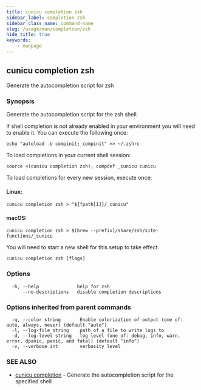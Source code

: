 ```yaml
---
title: cunicu completion zsh
sidebar_label: completion zsh
sidebar_class_name: command-name
slug: /usage/man/completion/zsh
hide_title: true
keywords:
    - manpage
---
```


## cunicu completion zsh

Generate the autocompletion script for zsh

### Synopsis

Generate the autocompletion script for the zsh shell.

If shell completion is not already enabled in your environment you will need
to enable it.  You can execute the following once:

	echo "autoload -U compinit; compinit" >> ~/.zshrc

To load completions in your current shell session:

	source <(cunicu completion zsh); compdef _cunicu cunicu

To load completions for every new session, execute once:

#### Linux:

	cunicu completion zsh > "${fpath[1]}/_cunicu"

#### macOS:

	cunicu completion zsh > $(brew --prefix)/share/zsh/site-functions/_cunicu

You will need to start a new shell for this setup to take effect.


```
cunicu completion zsh [flags]
```

### Options

```
  -h, --help              help for zsh
      --no-descriptions   disable completion descriptions
```

### Options inherited from parent commands

```
  -q, --color string       Enable colorization of output (one of: auto, always, never) (default "auto")
  -l, --log-file string    path of a file to write logs to
  -d, --log-level string   log level (one of: debug, info, warn, error, dpanic, panic, and fatal) (default "info")
  -v, --verbose int        verbosity level
```

### SEE ALSO

* [cunicu completion](cunicu_completion.md)	 - Generate the autocompletion script for the specified shell

